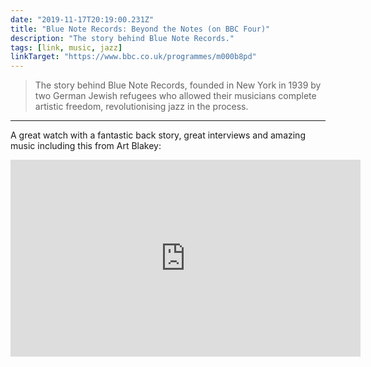 ```yaml
---
date: "2019-11-17T20:19:00.231Z"
title: "Blue Note Records: Beyond the Notes (on BBC Four)"
description: "The story behind Blue Note Records."
tags: [link, music, jazz]
linkTarget: "https://www.bbc.co.uk/programmes/m000b8pd"
---
```

> The story behind Blue Note Records, founded in New York in 1939 by two German Jewish refugees who allowed their musicians complete artistic freedom, revolutionising jazz in the process.
---

A great watch with a fantastic back story, great interviews and amazing music including this from Art Blakey: 

<div class="aspect-ratio-wide">
  <iframe title="Art Blakey & Lee Morgan – Moanin’ (alt. take)" loading="lazy" width="560" height="315" src="https://www.youtube-nocookie.com/embed/nCHdXDfNgrw" frameborder="0" allow="accelerometer; autoplay; encrypted-media; gyroscope; picture-in-picture" allowfullscreen></iframe>
</div>
